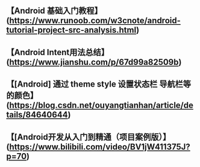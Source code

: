 ## 【Android 基础入门教程】(https://www.runoob.com/w3cnote/android-tutorial-project-src-analysis.html)
## 【Android Intent用法总结】(https://www.jianshu.com/p/67d99a82509b)
## 【[Android] 通过 theme style 设置状态栏 导航栏等的颜色】(https://blog.csdn.net/ouyangtianhan/article/details/84640644)
## 【[Android开发从入门到精通（项目案例版）】(https://www.bilibili.com/video/BV1jW411375J?p=70)



